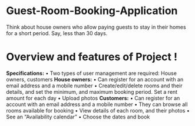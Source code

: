 # Guest-Room-Booking-Application
Think about house owners who allow paying guests to stay in their homes for a short period.  Say, less than 30 days.
# Overview and features of Project ! 
**Specifications:**
  • Two types of user management are required: House owners, customers
**House owners:**
  • Can register for an account with an email address and a mobile number
  • Create/edit/delete rooms and their details, and set the minimum, and maximum booking period. Set a rent amount for each day
  • Upload photos
**Customers:**
  • Can register for an account with an email address and a mobile number
  • They can browse all rooms available for booking
  • View details of each room, and their photos
  • See an “Availability calendar”
  • Choose the dates and book

